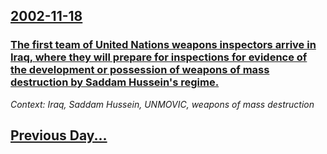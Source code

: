 ## [2002-11-18](/news/2002/11/18/index.md)

### [ The first team of United Nations weapons inspectors arrive in Iraq, where they will prepare for inspections for evidence of the development or possession of weapons of mass destruction by Saddam Hussein's regime.](/news/2002/11/18/the-first-team-of-united-nations-weapons-inspectors-arrive-in-iraq-where-they-will-prepare-for-inspections-for-evidence-of-the-development.md)
_Context: Iraq, Saddam Hussein, UNMOVIC, weapons of mass destruction_

## [Previous Day...](/news/2002/11/17/index.md)

